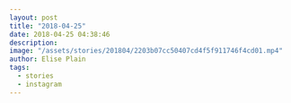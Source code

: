 ```yaml
---
layout: post
title: "2018-04-25"
date: 2018-04-25 04:38:46
description: 
image: "/assets/stories/201804/2203b07cc50407cd4f5f911746f4cd01.mp4"
author: Elise Plain
tags: 
  - stories
  - instagram
---
```



<p></p>
